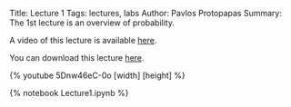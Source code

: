 Title: Lecture 1
Tags: lectures, labs
Author: Pavlos Protopapas
Summary: The 1st lecture is an overview of probability.

A video of this lecture is available [here](http://cm.dce.harvard.edu/2014/02/24104/L02/screen_H264LargeTalkingHead-16x9.shtml).

You can download this lecture [here]({filename}/../../notebooks/Lecture1.ipynb).

{% youtube 5Dnw46eC-0o [width] [height] %}

{% notebook Lecture1.ipynb %}